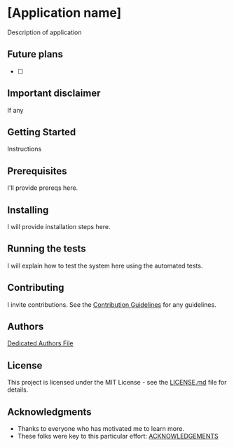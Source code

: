 # [Application name] 

Description of application

## Future plans

- [ ] 

## Important disclaimer

If any


## Getting Started

Instructions

## Prerequisites

I'll provide prereqs here.

## Installing

I will provide installation steps here.

## Running the tests

I will explain how to test the system here using the automated tests.

## Contributing

I invite contributions.  See the [Contribution Guidelines](CONTRIBUTING) for any guidelines.

## Authors

[Dedicated Authors File](AUTHORS)

## License

This project is licensed under the MIT License - see the [LICENSE.md](LICENSE) file for details.

## Acknowledgments

* Thanks to everyone who has motivated me to learn more.
* These folks were key to this particular effort: [ACKNOWLEDGEMENTS](ACKNOWLEDGEMENTS.md)
